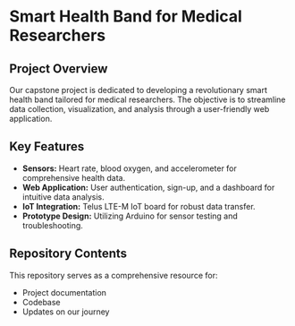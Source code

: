 # Smart Health Band for Medical Researchers

## Project Overview

Our capstone project is dedicated to developing a revolutionary smart health band tailored for medical researchers. The objective is to streamline data collection, visualization, and analysis through a user-friendly web application.

## Key Features

- **Sensors:** Heart rate, blood oxygen, and accelerometer for comprehensive health data.
- **Web Application:** User authentication, sign-up, and a dashboard for intuitive data analysis.
- **IoT Integration:** Telus LTE-M IoT board for robust data transfer.
- **Prototype Design:** Utilizing Arduino for sensor testing and troubleshooting.


## Repository Contents

This repository serves as a comprehensive resource for:

- Project documentation
- Codebase
- Updates on our journey
